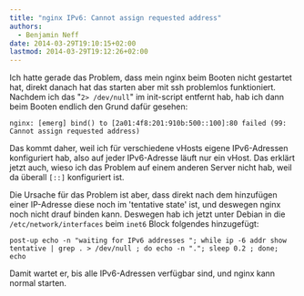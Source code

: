 ```yaml
---
title: "nginx IPv6: Cannot assign requested address"
authors:
  - Benjamin Neff
date: 2014-03-29T19:10:15+02:00
lastmod: 2014-03-29T19:12:26+02:00
---
```


Ich hatte gerade das Problem, dass mein nginx beim Booten nicht gestartet hat, direkt danach hat das starten aber mit ssh problemlos funktioniert.  
Nachdem ich das "`2> /dev/null`" im init-script entfernt hab, hab ich dann beim Booten endlich den Grund dafür gesehen:

```plain {linenos=false}
nginx: [emerg] bind() to [2a01:4f8:201:910b:500::100]:80 failed (99: Cannot assign requested address)
```

Das kommt daher, weil ich für verschiedene vHosts eigene IPv6-Adressen konfiguriert hab, also auf jeder IPv6-Adresse läuft nur ein vHost. Das erklärt jetzt auch, wieso ich das Problem auf einem anderen Server nicht hab, weil da überall `[::]` konfiguriert ist.

Die Ursache für das Problem ist aber, dass direkt nach dem hinzufügen einer IP-Adresse diese noch im 'tentative state' ist, und deswegen nginx noch nicht drauf binden kann. Deswegen hab ich jetzt unter Debian in die `/etc/network/interfaces` beim `inet6` Block folgendes hinzugefügt:

```plain {linenos=false}
post-up echo -n "waiting for IPv6 addresses "; while ip -6 addr show tentative | grep . > /dev/null ; do echo -n "."; sleep 0.2 ; done; echo
```

Damit wartet er, bis alle IPv6-Adressen verfügbar sind, und nginx kann normal starten.
